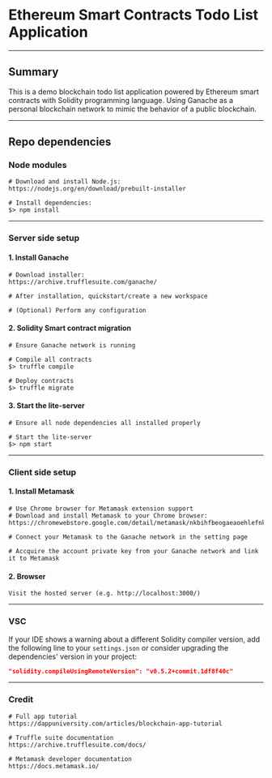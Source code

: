 # Ethereum Smart Contracts Todo List Application
---
## Summary
This is a demo blockchain todo list application powered by Ethereum smart contracts with Solidity programming language. Using Ganache as a personal blockchain network to mimic the behavior of a public blockchain.

---
## Repo dependencies

### Node modules
```
# Download and install Node.js: 
https://nodejs.org/en/download/prebuilt-installer

# Install dependencies:
$> npm install
```
---
### Server side setup
#### 1. Install Ganache 
```
# Download installer: 
https://archive.trufflesuite.com/ganache/

# After installation, quickstart/create a new workspace

# (Optional) Perform any configuration
```

#### 2. Solidity Smart contract migration
```
# Ensure Ganache network is running

# Compile all contracts
$> truffle compile

# Deploy contracts
$> truffle migrate
```

#### 3. Start the lite-server
```
# Ensure all node dependencies all installed properly

# Start the lite-server
$> npm start
```
---
### Client side setup
#### 1. Install Metamask
```
# Use Chrome browser for Metamask extension support
# Download and install Metamask to your Chrome browser: 
https://chromewebstore.google.com/detail/metamask/nkbihfbeogaeaoehlefnkodbefgpgknn

# Connect your Metamask to the Ganache network in the setting page

# Accquire the account private key from your Ganache network and link it to Metamask
```

#### 2. Browser
```
Visit the hosted server (e.g. http://localhost:3000/)
```
---
### VSC
If your IDE shows a warning about a different Solidity compiler version, add the following line to your `settings.json` or consider upgrading the dependencies' version in your project:

```json
"solidity.compileUsingRemoteVersion": "v0.5.2+commit.1df8f40c"
```

---
### Credit
```
# Full app tutorial
https://dappuniversity.com/articles/blockchain-app-tutorial

# Truffle suite documentation
https://archive.trufflesuite.com/docs/

# Metamask developer documentation
https://docs.metamask.io/
```
